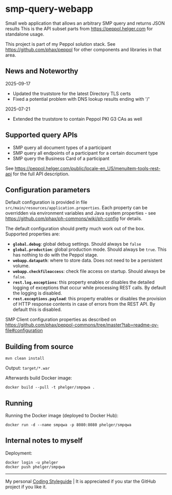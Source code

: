 # smp-query-webapp

Small web application that allows an arbitrary SMP query and returns JSON results
This is the API subset parts from https://peppol.helger.com for standalone usage.

This project is part of my Peppol solution stack. See https://github.com/phax/peppol for other components and libraries in that area.

## News and Noteworthy

2025-09-17
* Updated the truststore for the latest Directory TLS certs
* Fixed a potential problem with DNS lookup results ending with '/'

2025-07-21
* Extended the truststore to contain Peppol PKI G3 CAs as well

## Supported query APIs

* SMP query all document types of a participant
* SMP query all endpoints of a participant for a certain document type
* SMP query the Business Card of a participant

See https://peppol.helger.com/public/locale-en_US/menuitem-tools-rest-api for the full API description.

## Configuration parameters

Default configuration is provided in file `src/main/resources/application.properties`.
Each property can be overridden via environment variables and Java system properties - see https://github.com/phax/ph-commons/wiki/ph-config for details.

The default configuration should pretty much work out of the box.
Supported properties are:

* **`global.debug`**: global debug settings. Should always be `false`
* **`global.production`**: global production mode. Should always be `true`. This has nothing to do with the Peppol stage.
* **`webapp.datapath`**: where to store data. Does not need to be a persistent volume.
* **`webapp.checkfileaccess`**: check file access on startup. Should always be `false`.
* **`rest.log.exceptions`**: this property enables or disables the detailed logging of exceptions that occur while processing REST calls. By default the logging is disabled.
* **`rest.exceptions.payload`**: this property enables or disables the provision of HTTP response contents in case of errors from the REST API. By default this is disabled. 

SMP Client configuration properties as described on https://github.com/phax/peppol-commons/tree/master?tab=readme-ov-file#configuration

## Building from source

```
mvn clean install
```

Output: `target/*.war`

Afterwards build Docker image:

```
docker build --pull -t phelger/smpqwa .
```

## Running

Running the Docker image (deployed to Docker Hub):

```
docker run -d --name smpqwa -p 8080:8080 phelger/smpqwa
```

## Internal notes to myself

Deployment:

```
docker login -u phelger
docker push phelger/smpqwa
```

---

My personal [Coding Styleguide](https://github.com/phax/meta/blob/master/CodingStyleguide.md) |
It is appreciated if you star the GitHub project if you like it.